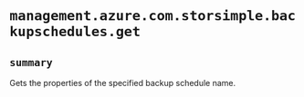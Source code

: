 # `management.azure.com.storsimple.backupschedules.get`

## `summary`
Gets the properties of the specified backup schedule name.


